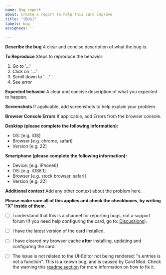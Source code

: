```yaml
---
name: Bug report
about: Create a report to help this card improve
title: "[BUG]"
labels: bug
assignees: ''

---
```


**Describe the bug**
A clear and concise description of what the bug is.

**To Reproduce**
Steps to reproduce the behavior:
1. Go to '...'
2. Click on '....'
3. Scroll down to '....'
4. See error

**Expected behavior**
A clear and concise description of what you expected to happen.

**Screenshots**
If applicable, add screenshots to help explain your problem.

**Browser Console Errors**
If applicable, add Errors from the browser console.

**Desktop (please complete the following information):**
 - OS: [e.g. iOS]
 - Browser [e.g. chrome, safari]
 - Version [e.g. 22]

**Smartphone (please complete the following information):**
 - Device: [e.g. iPhone6]
 - OS: [e.g. iOS8.1]
 - Browser [e.g. stock browser, safari]
 - Version [e.g. 22]

**Additional context**
Add any other context about the problem here.

**Please make sure all of this applies and check the checkboxes, by writing "X" inside of them.**

- [ ] I understand that this is a channel for reporting bugs, not a support forum (If you need help configuring the card, go to: [Discussions](https://github.com/flixlix/van-consumables-flow-card-plus/discussions)).

- [ ] I have the latest version of the card installed.

- [ ] I have cleared my browser cache **after** installing, updating and configuring the card.

- [ ] The issue is not related to the UI-Editor not being rendered: "s.entries is not a function". This is a known bug, and is caused by Card Mod. Check the warning this [readme section](https://github.com/flixlix/van-consumables-flow-card-plus#usage) for more information on how to fix it.
